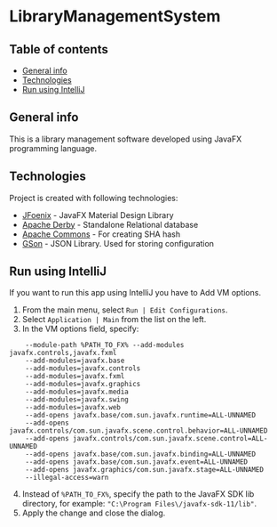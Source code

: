 # LibraryManagementSystem

## Table of contents
* [General info](#general-info)
* [Technologies](#technologies)
* [Run using IntelliJ](#Run-using-IntelliJ)

## General info
This is a library management software developed using JavaFX programming language.

## Technologies
Project is created with following technologies:
* [JFoenix](https://github.com/jfoenixadmin/JFoenix) - JavaFX Material Design Library
* [Apache Derby](https://db.apache.org/derby/) - Standalone Relational database
* [Apache Commons](https://commons.apache.org/) - For creating SHA hash
* [GSon](https://github.com/google/gson) - JSON Library. Used for storing configuration

## Run using IntelliJ
If you want to run this app using IntelliJ you have to Add VM options.
1. From the main menu, select ```Run | Edit Configurations```.
2. Select ```Application | Main``` from the list on the left.
3. In the VM options field, specify: 
``` 
    --module-path %PATH_TO_FX% --add-modules javafx.controls,javafx.fxml
    --add-modules=javafx.base
    --add-modules=javafx.controls
    --add-modules=javafx.fxml
    --add-modules=javafx.graphics
    --add-modules=javafx.media
    --add-modules=javafx.swing
    --add-modules=javafx.web
    --add-opens javafx.base/com.sun.javafx.runtime=ALL-UNNAMED
    --add-opens javafx.controls/com.sun.javafx.scene.control.behavior=ALL-UNNAMED
    --add-opens javafx.controls/com.sun.javafx.scene.control=ALL-UNNAMED
    --add-opens javafx.base/com.sun.javafx.binding=ALL-UNNAMED
    --add-opens javafx.base/com.sun.javafx.event=ALL-UNNAMED
    --add-opens javafx.graphics/com.sun.javafx.stage=ALL-UNNAMED
    --illegal-access=warn
```
4. Instead of ```%PATH_TO_FX%```, specify the path to the JavaFX SDK lib directory, for example: ```"C:\Program Files\/javafx-sdk-11/lib"```.
5. Apply the change and close the dialog.